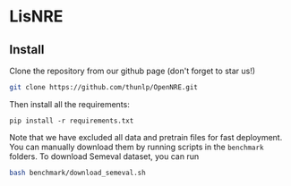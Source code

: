 # LisNRE


## Install 

Clone the repository from our github page (don't forget to star us!)

```bash
git clone https://github.com/thunlp/OpenNRE.git
```

Then install all the requirements:

```
pip install -r requirements.txt
```

Note that we have excluded all data and pretrain files for fast deployment. You can manually download them by running scripts in the ``benchmark`` folders. To download Semeval dataset, you can run

```bash
bash benchmark/download_semeval.sh
```

